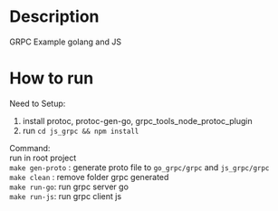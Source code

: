 # Description  
GRPC Example golang and JS

# How to run  
Need to Setup:  
1. install protoc, protoc-gen-go, grpc_tools_node_protoc_plugin  
2. run `cd js_grpc && npm install`  
  
Command:  
run in root project  
`make gen-proto` : generate proto file to `go_grpc/grpc` and `js_grpc/grpc`  
`make clean` : remove folder grpc generated  
`make run-go`: run grpc server go  
`make run-js`: run grpc client js  
  